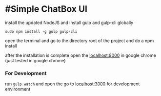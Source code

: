 #Simple ChatBox UI
==========================================

install the updated NodeJS and install gulp and gulp-cli globally

`sudo npm install -g gulp gulp-cli`

open the terminal and go to the directory root of the project and do a npm install

after the installation is complete open the [localhost:9000](localhost:9000) in google chrome (just tested in google chrome)

### For Development
run `gulp watch` and open the go to [localhost:3000](localhost:3000) for development environment